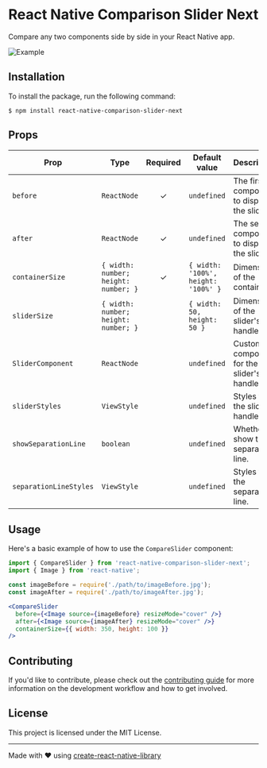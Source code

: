 # React Native Comparison Slider Next

Compare any two components side by side in your React Native app.

![Example](./example/assets/slider-teaser.gif)

## Installation

To install the package, run the following command:

``` 
$ npm install react-native-comparison-slider-next
```

## Props

| Prop                   | Type                                 | Required | Default value  | Description                         |
| ---------------------- | ------------------------------------ | :------: | -------------- | ----------------------------------- |
| `before`               | `ReactNode`                          |    ✓     | `undefined`    | The first component to display in the slider.  |
| `after`                | `ReactNode`                          |    ✓     | `undefined`    | The second component to display in the slider. |
| `containerSize`        | `{ width: number; height: number; }` |    ✓     | `{ width: '100%', height: '100%' }` | Dimensions of the container.               |
| `sliderSize`           | `{ width: number; height: number; }` |          | `{ width: 50, height: 50 }`     | Dimensions of the slider's handle.         |
| `SliderComponent`      | `ReactNode`                          |          | `undefined`    | Custom component for the slider's handle.          |
| `sliderStyles`         | `ViewStyle`                          |          | `undefined`    | Styles for the slider's handle.             |
| `showSeparationLine`   | `boolean`                            |          | `undefined`    | Whether to show the separation line.         |
| `separationLineStyles` | `ViewStyle`                          |          | `undefined`    | Styles for the separation line.             |

## Usage

Here's a basic example of how to use the `CompareSlider` component:

```jsx
import { CompareSlider } from 'react-native-comparison-slider-next';
import { Image } from 'react-native';

const imageBefore = require('./path/to/imageBefore.jpg');
const imageAfter = require('./path/to/imageAfter.jpg');

<CompareSlider
  before={<Image source={imageBefore} resizeMode="cover" />}
  after={<Image source={imageAfter} resizeMode="cover" />}
  containerSize={{ width: 350, height: 100 }}
/>
```


## Contributing

If you'd like to contribute, please check out the [contributing guide](CONTRIBUTING.md) for more information on the development workflow and how to get involved.

## License

This project is licensed under the MIT License.

---

Made with ❤️ using [create-react-native-library](https://github.com/callstack/react-native-builder-bob)
